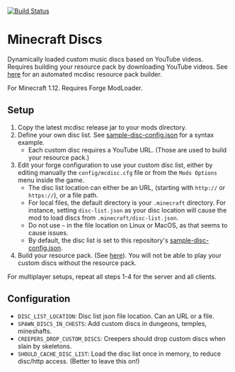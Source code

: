 [![Build Status](https://travis-ci.org/keotl/mcdisc.svg?branch=master)](https://travis-ci.org/keotl/mcdisc)
# Minecraft Discs
Dynamically loaded custom music discs based on YouTube videos. Requires building your resource pack by downloading YouTube videos. See [here](https://github.com/keotl/mcdisc-resource-builder) for an automated mcdisc resource pack builder.

For Minecraft 1.12. Requires Forge ModLoader.
## Setup
1. Copy the latest mcdisc release jar to your mods directory.
2. Define your own disc list. See [sample-disc-config.json](sample-disc-config.json) for a syntax example.
    - Each custom disc requires a YouTube URL. (Those are used to build your resource pack.)
3. Edit your forge configuration to use your custom disc list, either by editing manually the `config/mcdisc.cfg` file or from the `Mods Options` menu inside the game.
    - The disc list location can either be an URL, (starting with `http://` or `https://`), or a file path. 
    - For local files, the default directory is your `.minecraft` directory. For instance, setting `disc-list.json` as your disc location will cause the mod to load discs from `.minecraft/disc-list.json`.
    - Do not use `~` in the file location on Linux or MacOS, as that seems to cause issues.
    - By default, the disc list is set to this repository's [sample-disc-config.json](sample-disc-config.json).
4. Build your resource pack. (See [here](https://github.com/keotl/mcdisc-resource-builder)).
You will not be able to play your custom discs without the resource pack.

For multiplayer setups, repeat all steps 1-4 for the server and all clients.

## Configuration
- `DISC_LIST_LOCATION`: Disc list json file location. Can an URL or a file.
- `SPAWN_DISCS_IN_CHESTS`: Add custom discs in dungeons, temples, mineshafts.
- `CREEPERS_DROP_CUSTOM_DISCS`: Creepers should drop custom discs when slain by skeletons.
- `SHOULD_CACHE_DISC_LIST`: Load the disc list once in memory, to reduce disc/http access. (Better to leave this on!)
